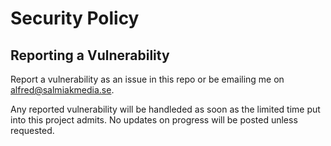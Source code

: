 # Security Policy

## Reporting a Vulnerability

Report a vulnerability as an issue in this repo or be emailing me on alfred@salmiakmedia.se.

Any reported vulnerability will be handleded as soon as the limited time put into this project admits. No updates on progress will be posted unless requested.
